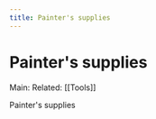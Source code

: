 ---title: Painter's supplies---
# Painter's supplies
Main:
Related: [[Tools]]

Painter's supplies
